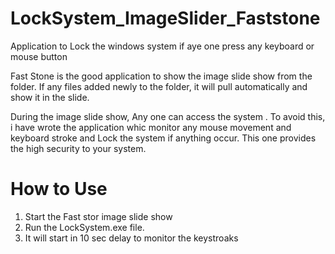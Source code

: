 # LockSystem_ImageSlider_Faststone
Application to Lock the windows system if aye one press any keyboard or mouse button


Fast Stone is the good application to show the image slide show from the folder. If any files added newly to the folder, it will pull automatically and show it in the slide.

During the image slide show, Any one can access the system .  To avoid this, i have wrote the application whic monitor any mouse movement and keyboard stroke and Lock the system if anything occur. This one provides the high security to your system. 

# How to Use
1. Start the Fast stor image slide show
2. Run the LockSystem.exe file.
3. It will start in 10 sec delay to monitor the keystroaks

